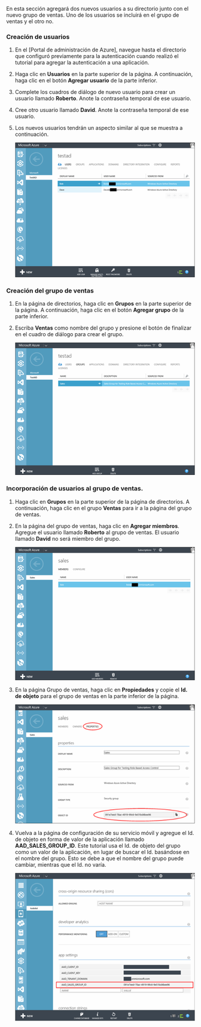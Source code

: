 En esta sección agregará dos nuevos usuarios a su directorio junto con el nuevo grupo de ventas. Uno de los usuarios se incluirá en el grupo de ventas y el otro no.

### Creación de usuarios


1. En el [Portal de administración de Azure], navegue hasta el directorio que configuró previamente para la autenticación cuando realizó el tutorial para agregar la autenticación a una aplicación.
2. Haga clic en **Usuarios** en la parte superior de la página. A continuación, haga clic en el botón **Agregar usuario** de la parte inferior. 
3. Complete los cuadros de diálogo de nuevo usuario para crear un usuario llamado **Roberto**. Anote la contraseña temporal de ese usuario. 
4. Cree otro usuario llamado **David**. Anote la contraseña temporal de ese usuario.
5. Los nuevos usuarios tendrán un aspecto similar al que se muestra a continuación.

    ![](./media/mobile-services-aad-rbac-create-sales-group/users.png)


### Creación del grupo de ventas


1. En la página de directorios, haga clic en **Grupos** en la parte superior de la página. A continuación, haga clic en el botón **Agregar grupo** de la parte inferior. 
2. Escriba **Ventas** como nombre del grupo y presione el botón de finalizar en el cuadro de diálogo para crear el grupo. 

    ![](./media/mobile-services-aad-rbac-create-sales-group/sales-group.png)

### Incorporación de usuarios al grupo de ventas.


1. Haga clic en **Grupos** en la parte superior de la página de directorios. A continuación, haga clic en el grupo **Ventas** para ir a la página del grupo de ventas. 
2. En la página del grupo de ventas, haga clic en **Agregar miembros**. Agregue el usuario llamado **Roberto** al grupo de ventas. El usuario llamado **David** no será miembro del grupo.

    ![](./media/mobile-services-aad-rbac-create-sales-group/group-membership.png)

3. En la página Grupo de ventas, haga clic en **Propiedades** y copie el **Id. de objeto** para el grupo de ventas en la parte inferior de la página.

   
    ![](./media/mobile-services-aad-rbac-create-sales-group/sales-group-id.png)

4. Vuelva a la página de configuración de su servicio móvil y agregue el Id. de objeto en forma de valor de la aplicación llamado **AAD_SALES_GROUP_ID**. Este tutorial usa el Id. de objeto del grupo como un valor de la aplicación, en lugar de buscar el Id. basándose en el nombre del grupo. Esto se debe a que el nombre del grupo puede cambiar, mientras que el Id. no varía.

    ![](./media/mobile-services-aad-rbac-create-sales-group/sales-group-id-app-setting.png)

<!---HONumber=July15_HO4-->